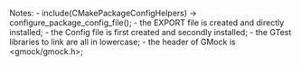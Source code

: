 Notes:
    - include(CMakePackageConfigHelpers) -> configure_package_config_file();
    - the EXPORT file is created and directly installed;
    - the Config file is first created and secondly installed;
    - the GTest libraries to link are all in lowercase;
    - the header of GMock is <gmock/gmock.h>;